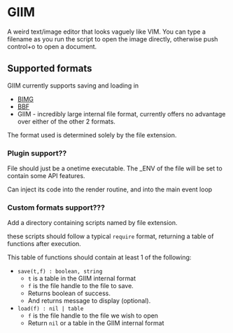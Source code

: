 
# GIIM
A weird text/image editor that looks vaguely like VIM. You can type a filename as you run the script to open the image directly, 
otherwise push control+o to open a document.

## Supported formats
GIIM currently supports saving and loading in

* [BIMG](https://github.com/SkyTheCodeMaster/bimg)
* [BBF](https://github.com/9551-Dev/BLBFOR)
* GIIM - incredibly large internal file format, currently offers no advantage over either of the other 2 formats.

The format used is determined solely by the file extension.

### Plugin support??
File should just be a onetime executable. The _ENV of the file will be set to contain some API features. 

Can inject its code into the render routine, and into the main event loop

### Custom formats support???
Add a directory containing scripts named by file extension.

these scripts should follow a typical `require` format, returning a table of functions after execution.

This table of functions should contain at least 1 of the following:

* `save(t,f) : boolean, string` 
  * `t` is a table in the GIIM internal format
  * `f` is the file handle to the file to save. 
  * Returns boolean of success.
  * And returns message to display (optional).
* `load(f) : nil | table` 
  * `f` is the file handle to the file we wish to open
  * Return `nil` or a table in the GIIM internal format